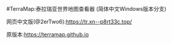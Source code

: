 #TerraMap:泰拉瑞亚世界地图查看器 (简体中文Windows版本分支)

网页中文版(@2erTwo6):https://tr.xn--p8rt33c.top/

原版本:https://terramap.github.io

